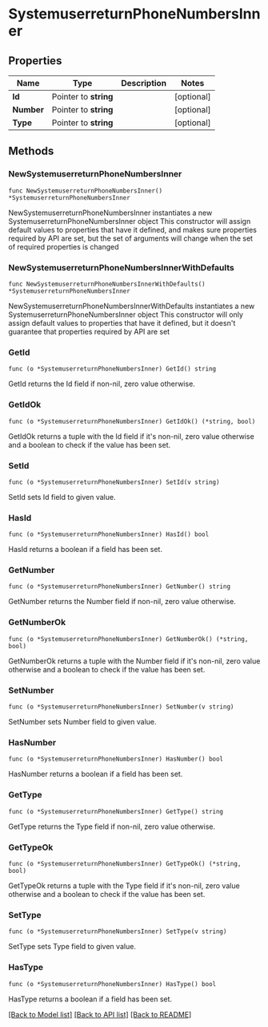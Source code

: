 # SystemuserreturnPhoneNumbersInner

## Properties

Name | Type | Description | Notes
------------ | ------------- | ------------- | -------------
**Id** | Pointer to **string** |  | [optional] 
**Number** | Pointer to **string** |  | [optional] 
**Type** | Pointer to **string** |  | [optional] 

## Methods

### NewSystemuserreturnPhoneNumbersInner

`func NewSystemuserreturnPhoneNumbersInner() *SystemuserreturnPhoneNumbersInner`

NewSystemuserreturnPhoneNumbersInner instantiates a new SystemuserreturnPhoneNumbersInner object
This constructor will assign default values to properties that have it defined,
and makes sure properties required by API are set, but the set of arguments
will change when the set of required properties is changed

### NewSystemuserreturnPhoneNumbersInnerWithDefaults

`func NewSystemuserreturnPhoneNumbersInnerWithDefaults() *SystemuserreturnPhoneNumbersInner`

NewSystemuserreturnPhoneNumbersInnerWithDefaults instantiates a new SystemuserreturnPhoneNumbersInner object
This constructor will only assign default values to properties that have it defined,
but it doesn't guarantee that properties required by API are set

### GetId

`func (o *SystemuserreturnPhoneNumbersInner) GetId() string`

GetId returns the Id field if non-nil, zero value otherwise.

### GetIdOk

`func (o *SystemuserreturnPhoneNumbersInner) GetIdOk() (*string, bool)`

GetIdOk returns a tuple with the Id field if it's non-nil, zero value otherwise
and a boolean to check if the value has been set.

### SetId

`func (o *SystemuserreturnPhoneNumbersInner) SetId(v string)`

SetId sets Id field to given value.

### HasId

`func (o *SystemuserreturnPhoneNumbersInner) HasId() bool`

HasId returns a boolean if a field has been set.

### GetNumber

`func (o *SystemuserreturnPhoneNumbersInner) GetNumber() string`

GetNumber returns the Number field if non-nil, zero value otherwise.

### GetNumberOk

`func (o *SystemuserreturnPhoneNumbersInner) GetNumberOk() (*string, bool)`

GetNumberOk returns a tuple with the Number field if it's non-nil, zero value otherwise
and a boolean to check if the value has been set.

### SetNumber

`func (o *SystemuserreturnPhoneNumbersInner) SetNumber(v string)`

SetNumber sets Number field to given value.

### HasNumber

`func (o *SystemuserreturnPhoneNumbersInner) HasNumber() bool`

HasNumber returns a boolean if a field has been set.

### GetType

`func (o *SystemuserreturnPhoneNumbersInner) GetType() string`

GetType returns the Type field if non-nil, zero value otherwise.

### GetTypeOk

`func (o *SystemuserreturnPhoneNumbersInner) GetTypeOk() (*string, bool)`

GetTypeOk returns a tuple with the Type field if it's non-nil, zero value otherwise
and a boolean to check if the value has been set.

### SetType

`func (o *SystemuserreturnPhoneNumbersInner) SetType(v string)`

SetType sets Type field to given value.

### HasType

`func (o *SystemuserreturnPhoneNumbersInner) HasType() bool`

HasType returns a boolean if a field has been set.


[[Back to Model list]](../README.md#documentation-for-models) [[Back to API list]](../README.md#documentation-for-api-endpoints) [[Back to README]](../README.md)


